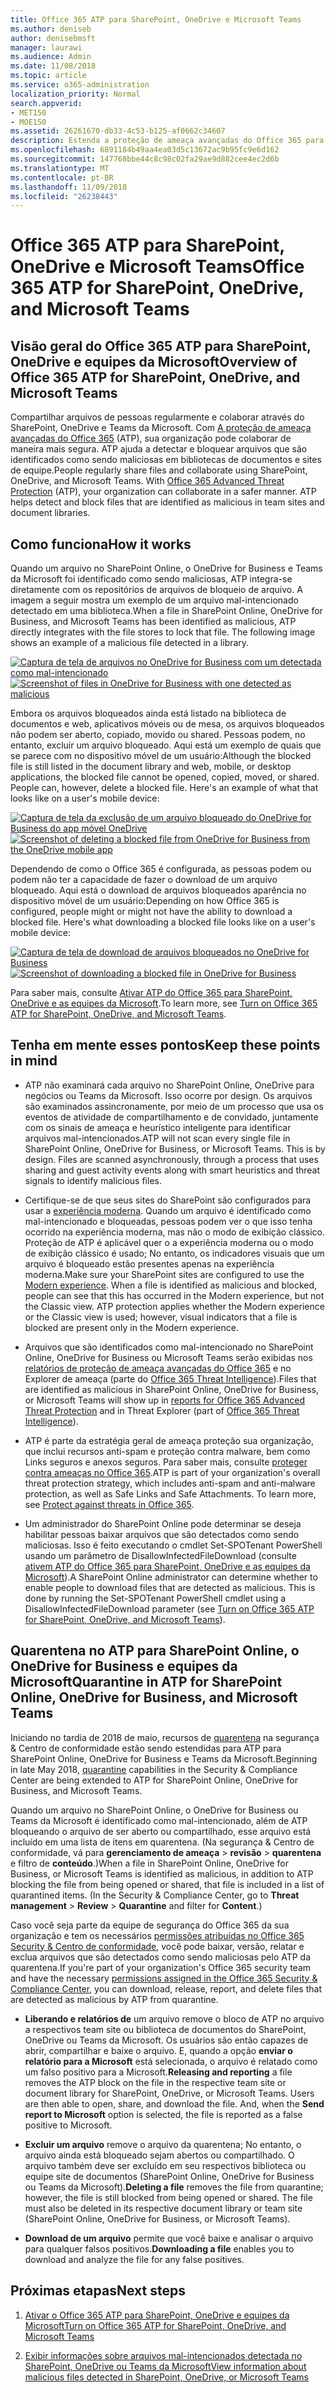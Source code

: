 ```yaml
---
title: Office 365 ATP para SharePoint, OneDrive e Microsoft Teams
ms.author: deniseb
author: denisebmsft
manager: laurawi
ms.audience: Admin
ms.date: 11/08/2018
ms.topic: article
ms.service: o365-administration
localization_priority: Normal
search.appverid:
- MET150
- MOE150
ms.assetid: 26261670-db33-4c53-b125-af0662c34607
description: Estenda a proteção de ameaça avançadas do Office 365 para arquivos no SharePoint Online, o OneDrive for Business e Teams da Microsoft habilitar a colaboração mais segura para sua organização.
ms.openlocfilehash: 6891184b49aa4ea03d5c13672ac9b95fc9e6d162
ms.sourcegitcommit: 147768bbe44c8c98c02fa29ae9d882cee4ec2d6b
ms.translationtype: MT
ms.contentlocale: pt-BR
ms.lasthandoff: 11/09/2018
ms.locfileid: "26238443"
---
```

# <a name="office-365-atp-for-sharepoint-onedrive-and-microsoft-teams"></a><span data-ttu-id="fc83c-103">Office 365 ATP para SharePoint, OneDrive e Microsoft Teams</span><span class="sxs-lookup"><span data-stu-id="fc83c-103">Office 365 ATP for SharePoint, OneDrive, and Microsoft Teams</span></span>

## <a name="overview-of-office-365-atp-for-sharepoint-onedrive-and-microsoft-teams"></a><span data-ttu-id="fc83c-104">Visão geral do Office 365 ATP para SharePoint, OneDrive e equipes da Microsoft</span><span class="sxs-lookup"><span data-stu-id="fc83c-104">Overview of Office 365 ATP for SharePoint, OneDrive, and Microsoft Teams</span></span>

<span data-ttu-id="fc83c-p101">Compartilhar arquivos de pessoas regularmente e colaborar através do SharePoint, OneDrive e Teams da Microsoft. Com [A proteção de ameaça avançadas do Office 365](office-365-atp.md) (ATP), sua organização pode colaborar de maneira mais segura. ATP ajuda a detectar e bloquear arquivos que são identificados como sendo maliciosas em bibliotecas de documentos e sites de equipe.</span><span class="sxs-lookup"><span data-stu-id="fc83c-p101">People regularly share files and collaborate using SharePoint, OneDrive, and Microsoft Teams. With [Office 365 Advanced Threat Protection](office-365-atp.md) (ATP), your organization can collaborate in a safer manner. ATP helps detect and block files that are identified as malicious in team sites and document libraries.</span></span>  
  
## <a name="how-it-works"></a><span data-ttu-id="fc83c-108">Como funciona</span><span class="sxs-lookup"><span data-stu-id="fc83c-108">How it works</span></span>

<span data-ttu-id="fc83c-p102">Quando um arquivo no SharePoint Online, o OneDrive for Business e Teams da Microsoft foi identificado como sendo maliciosas, ATP integra-se diretamente com os repositórios de arquivos de bloqueio de arquivo. A imagem a seguir mostra um exemplo de um arquivo mal-intencionado detectado em uma biblioteca.</span><span class="sxs-lookup"><span data-stu-id="fc83c-p102">When a file in SharePoint Online, OneDrive for Business, and Microsoft Teams has been identified as malicious, ATP directly integrates with the file stores to lock that file. The following image shows an example of a malicious file detected in a library.</span></span>
  
<span data-ttu-id="fc83c-111">[![Captura de tela de arquivos no OneDrive for Business com um detectada como mal-intencionado](media/2bba71cc-7ad1-4799-8b9d-d56f923db3a7.png)](https://support.office.com/article/01e902ad-a903-4e0f-b093-1e1ac0c37ad2)</span><span class="sxs-lookup"><span data-stu-id="fc83c-111">[![Screenshot of files in OneDrive for Business with one detected as malicious](media/2bba71cc-7ad1-4799-8b9d-d56f923db3a7.png)](https://support.office.com/article/01e902ad-a903-4e0f-b093-1e1ac0c37ad2)</span></span>
  
<span data-ttu-id="fc83c-p103">Embora os arquivos bloqueados ainda está listado na biblioteca de documentos e web, aplicativos móveis ou de mesa, os arquivos bloqueados não podem ser aberto, copiado, movido ou shared. Pessoas podem, no entanto, excluir um arquivo bloqueado. Aqui está um exemplo de quais que se parece com no dispositivo móvel de um usuário:</span><span class="sxs-lookup"><span data-stu-id="fc83c-p103">Although the blocked file is still listed in the document library and web, mobile, or desktop applications, the blocked file cannot be opened, copied, moved, or shared. People can, however, delete a blocked file. Here's an example of what that looks like on a user's mobile device:</span></span>
  
<span data-ttu-id="fc83c-115">[![Captura de tela da exclusão de um arquivo bloqueado do OneDrive for Business do app móvel OneDrive](media/cb1c1705-fd0a-45b8-9a26-c22503011d54.png)](https://support.office.com/article/01e902ad-a903-4e0f-b093-1e1ac0c37ad2)</span><span class="sxs-lookup"><span data-stu-id="fc83c-115">[![Screenshot of deleting a blocked file from OneDrive for Business from the OneDrive mobile app](media/cb1c1705-fd0a-45b8-9a26-c22503011d54.png)](https://support.office.com/article/01e902ad-a903-4e0f-b093-1e1ac0c37ad2)</span></span>
  
<span data-ttu-id="fc83c-p104">Dependendo de como o Office 365 é configurada, as pessoas podem ou podem não ter a capacidade de fazer o download de um arquivo bloqueado. Aqui está o download de arquivos bloqueados aparência no dispositivo móvel de um usuário:</span><span class="sxs-lookup"><span data-stu-id="fc83c-p104">Depending on how Office 365 is configured, people might or might not have the ability to download a blocked file. Here's what downloading a blocked file looks like on a user's mobile device:</span></span>
  
<span data-ttu-id="fc83c-118">[![Captura de tela de download de arquivos bloqueados no OneDrive for Business](media/be288a82-bdd8-4371-93d8-1783db3b61bc.png)](https://support.office.com/article/01e902ad-a903-4e0f-b093-1e1ac0c37ad2)</span><span class="sxs-lookup"><span data-stu-id="fc83c-118">[![Screenshot of downloading a blocked file in OneDrive for Business](media/be288a82-bdd8-4371-93d8-1783db3b61bc.png)](https://support.office.com/article/01e902ad-a903-4e0f-b093-1e1ac0c37ad2)</span></span>
  
<span data-ttu-id="fc83c-119">Para saber mais, consulte [Ativar ATP do Office 365 para SharePoint, OneDrive e as equipes da Microsoft](turn-on-atp-for-spo-odb-and-teams.md).</span><span class="sxs-lookup"><span data-stu-id="fc83c-119">To learn more, see [Turn on Office 365 ATP for SharePoint, OneDrive, and Microsoft Teams](turn-on-atp-for-spo-odb-and-teams.md).</span></span>
  
## <a name="keep-these-points-in-mind"></a><span data-ttu-id="fc83c-120">Tenha em mente esses pontos</span><span class="sxs-lookup"><span data-stu-id="fc83c-120">Keep these points in mind</span></span>

- <span data-ttu-id="fc83c-p105">ATP não examinará cada arquivo no SharePoint Online, OneDrive para negócios ou Teams da Microsoft. Isso ocorre por design. Os arquivos são examinados assincronamente, por meio de um processo que usa os eventos de atividade de compartilhamento e de convidado, juntamente com os sinais de ameaça e heurístico inteligente para identificar arquivos mal-intencionados.</span><span class="sxs-lookup"><span data-stu-id="fc83c-p105">ATP will not scan every single file in SharePoint Online, OneDrive for Business, or Microsoft Teams. This is by design. Files are scanned asynchronously, through a process that uses sharing and guest activity events along with smart heuristics and threat signals to identify malicious files.</span></span>

- <span data-ttu-id="fc83c-p106">Certifique-se de que seus sites do SharePoint são configurados para usar a [experiência moderna](https://docs.microsoft.com/sharepoint/guide-to-sharepoint-modern-experience). Quando um arquivo é identificado como mal-intencionado e bloqueadas, pessoas podem ver o que isso tenha ocorrido na experiência moderna, mas não o modo de exibição clássico. Proteção de ATP é aplicável quer o a experiência moderna ou o modo de exibição clássico é usado; No entanto, os indicadores visuais que um arquivo é bloqueado estão presentes apenas na experiência moderna.</span><span class="sxs-lookup"><span data-stu-id="fc83c-p106">Make sure your SharePoint sites are configured to use the [Modern experience](https://docs.microsoft.com/sharepoint/guide-to-sharepoint-modern-experience). When a file is identified as malicious and blocked, people can see that this has occurred in the Modern experience, but not the Classic view. ATP protection applies whether the Modern experience or the Classic view is used; however, visual indicators that a file is blocked are present only in the Modern experience.</span></span>
    
- <span data-ttu-id="fc83c-127">Arquivos que são identificados como mal-intencionado no SharePoint Online, OneDrive for Business ou Microsoft Teams serão exibidas nos [relatórios de proteção de ameaça avançadas do Office 365](view-reports-for-atp.md) e no Explorer de ameaça (parte do [Office 365 Threat Intelligence](office-365-ti.md)).</span><span class="sxs-lookup"><span data-stu-id="fc83c-127">Files that are identified as malicious in SharePoint Online, OneDrive for Business, or Microsoft Teams will show up in [reports for Office 365 Advanced Threat Protection](view-reports-for-atp.md) and in Threat Explorer (part of [Office 365 Threat Intelligence](office-365-ti.md)).</span></span>
    
- <span data-ttu-id="fc83c-p107">ATP é parte da estratégia geral de ameaça proteção sua organização, que inclui recursos anti-spam e proteção contra malware, bem como Links seguros e anexos seguros. Para saber mais, consulte [proteger contra ameaças no Office 365](protect-against-threats.md).</span><span class="sxs-lookup"><span data-stu-id="fc83c-p107">ATP is part of your organization's overall threat protection strategy, which includes anti-spam and anti-malware protection, as well as Safe Links and Safe Attachments. To learn more, see [Protect against threats in Office 365](protect-against-threats.md).</span></span>
    
- <span data-ttu-id="fc83c-p108">Um administrador do SharePoint Online pode determinar se deseja habilitar pessoas baixar arquivos que são detectados como sendo maliciosas. Isso é feito executando o cmdlet Set-SPOTenant PowerShell usando um parâmetro de DisallowInfectedFileDownload (consulte [ativem ATP do Office 365 para SharePoint, OneDrive e as equipes da Microsoft](turn-on-atp-for-spo-odb-and-teams.md)).</span><span class="sxs-lookup"><span data-stu-id="fc83c-p108">A SharePoint Online administrator can determine whether to enable people to download files that are detected as malicious. This is done by running the Set-SPOTenant PowerShell cmdlet using a DisallowInfectedFileDownload parameter (see [Turn on Office 365 ATP for SharePoint, OneDrive, and Microsoft Teams](turn-on-atp-for-spo-odb-and-teams.md)).</span></span>
    
## <a name="quarantine-in-atp-for-sharepoint-online-onedrive-for-business-and-microsoft-teams"></a><span data-ttu-id="fc83c-132">Quarentena no ATP para SharePoint Online, o OneDrive for Business e equipes da Microsoft</span><span class="sxs-lookup"><span data-stu-id="fc83c-132">Quarantine in ATP for SharePoint Online, OneDrive for Business, and Microsoft Teams</span></span>

 <span data-ttu-id="fc83c-133">Iniciando no tardia de 2018 de maio, recursos de [quarentena](quarantine-email-messages.md) na segurança &amp; Centro de conformidade estão sendo estendidas para ATP para SharePoint Online, OneDrive for Business e Teams da Microsoft.</span><span class="sxs-lookup"><span data-stu-id="fc83c-133">Beginning in late May 2018, [quarantine](quarantine-email-messages.md) capabilities in the Security &amp; Compliance Center are being extended to ATP for SharePoint Online, OneDrive for Business, and Microsoft Teams.</span></span>
  
<span data-ttu-id="fc83c-p109">Quando um arquivo no SharePoint Online, o OneDrive for Business ou Teams da Microsoft é identificado como mal-intencionado, além de ATP bloqueando o arquivo de ser aberto ou compartilhado, esse arquivo está incluído em uma lista de itens em quarentena. (Na segurança &amp; Centro de conformidade, vá para **gerenciamento de ameaça** \> **revisão** \> **quarentena** e filtro de **conteúdo**.)</span><span class="sxs-lookup"><span data-stu-id="fc83c-p109">When a file in SharePoint Online, OneDrive for Business, or Microsoft Teams is identified as malicious, in addition to ATP blocking the file from being opened or shared, that file is included in a list of quarantined items. (In the Security &amp; Compliance Center, go to **Threat management** \> **Review** \> **Quarantine** and filter for **Content**.)</span></span> 
  
<span data-ttu-id="fc83c-136">Caso você seja parte da equipe de segurança do Office 365 da sua organização e tem os necessários [permissões atribuídas no Office 365 Security &amp; Centro de conformidade](permissions-in-the-security-and-compliance-center.md), você pode baixar, versão, relatar e exclua arquivos que são detectados como sendo maliciosas pelo ATP da quarentena.</span><span class="sxs-lookup"><span data-stu-id="fc83c-136">If you're part of your organization's Office 365 security team and have the necessary [permissions assigned in the Office 365 Security &amp; Compliance Center](permissions-in-the-security-and-compliance-center.md), you can download, release, report, and delete files that are detected as malicious by ATP from quarantine.</span></span>
  
- <span data-ttu-id="fc83c-p110">**Liberando e relatórios de** um arquivo remove o bloco de ATP no arquivo a respectivos team site ou biblioteca de documentos do SharePoint, OneDrive ou Teams da Microsoft. Os usuários são então capazes de abrir, compartilhar e baixe o arquivo. E, quando a opção **enviar o relatório para a Microsoft** está selecionada, o arquivo é relatado como um falso positivo para a Microsoft.</span><span class="sxs-lookup"><span data-stu-id="fc83c-p110">**Releasing and reporting** a file removes the ATP block on the file in the respective team site or document library for SharePoint, OneDrive, or Microsoft Teams. Users are then able to open, share, and download the file. And, when the **Send report to Microsoft** option is selected, the file is reported as a false positive to Microsoft.</span></span> 
    
- <span data-ttu-id="fc83c-p111">**Excluir um arquivo** remove o arquivo da quarentena; No entanto, o arquivo ainda está bloqueado sejam abertos ou compartilhado. O arquivo também deve ser excluído em seu respectivos biblioteca ou equipe site de documentos (SharePoint Online, OneDrive for Business ou Teams da Microsoft).</span><span class="sxs-lookup"><span data-stu-id="fc83c-p111">**Deleting a file** removes the file from quarantine; however, the file is still blocked from being opened or shared. The file must also be deleted in its respective document library or team site (SharePoint Online, OneDrive for Business, or Microsoft Teams).</span></span> 
    
- <span data-ttu-id="fc83c-142">**Download de um arquivo** permite que você baixe e analisar o arquivo para qualquer falsos positivos.</span><span class="sxs-lookup"><span data-stu-id="fc83c-142">**Downloading a file** enables you to download and analyze the file for any false positives.</span></span> 
    
## <a name="next-steps"></a><span data-ttu-id="fc83c-143">Próximas etapas</span><span class="sxs-lookup"><span data-stu-id="fc83c-143">Next steps</span></span>

1. [<span data-ttu-id="fc83c-144">Ativar o Office 365 ATP para SharePoint, OneDrive e equipes da Microsoft</span><span class="sxs-lookup"><span data-stu-id="fc83c-144">Turn on Office 365 ATP for SharePoint, OneDrive, and Microsoft Teams</span></span>](turn-on-atp-for-spo-odb-and-teams.md)
    
2. [<span data-ttu-id="fc83c-145">Exibir informações sobre arquivos mal-intencionados detectada no SharePoint, OneDrive ou Teams da Microsoft</span><span class="sxs-lookup"><span data-stu-id="fc83c-145">View information about malicious files detected in SharePoint, OneDrive, or Microsoft Teams</span></span>](malicious-files-detected-in-spo-odb-or-teams.md)
    
